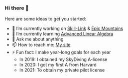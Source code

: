 ### Hi there 👋

Here are some ideas to get you started:

- 🔭 I’m currently working on [Skill-Link](https://github.com/yangzhou93/skill-link-frontend/tree/master/front-end) & [Epic Mountains](https://snow-frontend.herokuapp.com/map)
- 🌱 I’m currently learning [Advanced Linear Algebra](https://www.cs.utexas.edu/graduate-program/masters-program/online-option/courses/advanced-linear-algebra)
- 💬 Ask me about anything
- 📫 How to reach me: [My site](https://yangzhou-site.herokuapp.com/)
- ⚡ Fun fact: I make year-long goals for each year
  - In 2019: I obtained my SkyDiving A-license
  - In 2020: I got my first A from Harvard
  - In 2021: To obtain my private pilot license
